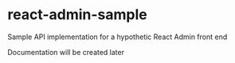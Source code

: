 # react-admin-sample
Sample API implementation for a hypothetic React Admin front end

Documentation will be created later
